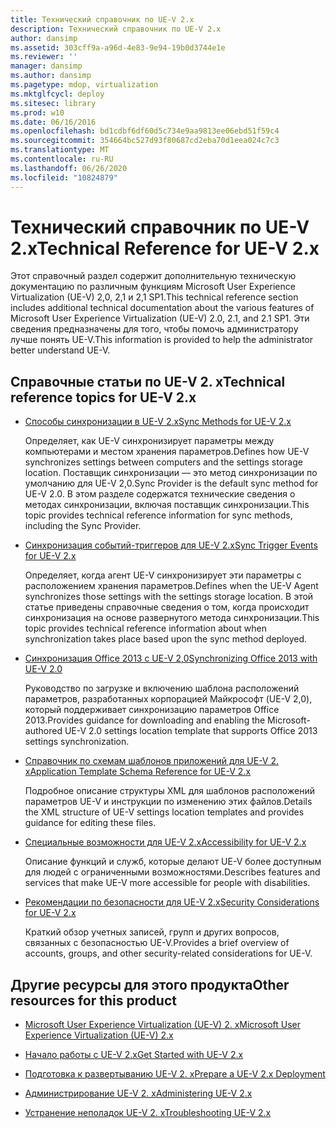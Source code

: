 ```yaml
---
title: Технический справочник по UE-V 2.x
description: Технический справочник по UE-V 2.x
author: dansimp
ms.assetid: 303cff9a-a96d-4e83-9e94-19b0d3744e1e
ms.reviewer: ''
manager: dansimp
ms.author: dansimp
ms.pagetype: mdop, virtualization
ms.mktglfcycl: deploy
ms.sitesec: library
ms.prod: w10
ms.date: 06/16/2016
ms.openlocfilehash: bd1cdbf6df60d5c734e9aa9813ee06ebd51f59c4
ms.sourcegitcommit: 354664bc527d93f80687cd2eba70d1eea024c7c3
ms.translationtype: MT
ms.contentlocale: ru-RU
ms.lasthandoff: 06/26/2020
ms.locfileid: "10824879"
---
```

# <span data-ttu-id="6ecd4-103">Технический справочник по UE-V 2.x</span><span class="sxs-lookup"><span data-stu-id="6ecd4-103">Technical Reference for UE-V 2.x</span></span>


<span data-ttu-id="6ecd4-104">Этот справочный раздел содержит дополнительную техническую документацию по различным функциям Microsoft User Experience Virtualization (UE-V) 2,0, 2,1 и 2,1 SP1.</span><span class="sxs-lookup"><span data-stu-id="6ecd4-104">This technical reference section includes additional technical documentation about the various features of Microsoft User Experience Virtualization (UE-V) 2.0, 2.1, and 2.1 SP1.</span></span> <span data-ttu-id="6ecd4-105">Эти сведения предназначены для того, чтобы помочь администратору лучше понять UE-V.</span><span class="sxs-lookup"><span data-stu-id="6ecd4-105">This information is provided to help the administrator better understand UE-V.</span></span>

## <span data-ttu-id="6ecd4-106">Справочные статьи по UE-V 2. x</span><span class="sxs-lookup"><span data-stu-id="6ecd4-106">Technical reference topics for UE-V 2.x</span></span>


-   [<span data-ttu-id="6ecd4-107">Способы синхронизации в UE-V 2.x</span><span class="sxs-lookup"><span data-stu-id="6ecd4-107">Sync Methods for UE-V 2.x</span></span>](sync-methods-for-ue-v-2x-both-uevv2.md)

    <span data-ttu-id="6ecd4-108">Определяет, как UE-V синхронизирует параметры между компьютерами и местом хранения параметров.</span><span class="sxs-lookup"><span data-stu-id="6ecd4-108">Defines how UE-V synchronizes settings between computers and the settings storage location.</span></span> <span data-ttu-id="6ecd4-109">Поставщик синхронизации — это метод синхронизации по умолчанию для UE-V 2,0.</span><span class="sxs-lookup"><span data-stu-id="6ecd4-109">Sync Provider is the default sync method for UE-V 2.0.</span></span> <span data-ttu-id="6ecd4-110">В этом разделе содержатся технические сведения о методах синхронизации, включая поставщик синхронизации.</span><span class="sxs-lookup"><span data-stu-id="6ecd4-110">This topic provides technical reference information for sync methods, including the Sync Provider.</span></span>

-   [<span data-ttu-id="6ecd4-111">Синхронизация событий-триггеров для UE-V 2.x</span><span class="sxs-lookup"><span data-stu-id="6ecd4-111">Sync Trigger Events for UE-V 2.x</span></span>](sync-trigger-events-for-ue-v-2x-both-uevv2.md)

    <span data-ttu-id="6ecd4-112">Определяет, когда агент UE-V синхронизирует эти параметры с расположением хранения параметров.</span><span class="sxs-lookup"><span data-stu-id="6ecd4-112">Defines when the UE-V Agent synchronizes those settings with the settings storage location.</span></span> <span data-ttu-id="6ecd4-113">В этой статье приведены справочные сведения о том, когда происходит синхронизация на основе развернутого метода синхронизации.</span><span class="sxs-lookup"><span data-stu-id="6ecd4-113">This topic provides technical reference information about when synchronization takes place based upon the sync method deployed.</span></span>

-   [<span data-ttu-id="6ecd4-114">Синхронизация Office 2013 с UE-V 2,0</span><span class="sxs-lookup"><span data-stu-id="6ecd4-114">Synchronizing Office 2013 with UE-V 2.0</span></span>](synchronizing-office-2013-with-ue-v-20-both-uevv2.md)

    <span data-ttu-id="6ecd4-115">Руководство по загрузке и включению шаблона расположений параметров, разработанных корпорацией Майкрософт (UE-V 2,0), который поддерживает синхронизацию параметров Office 2013.</span><span class="sxs-lookup"><span data-stu-id="6ecd4-115">Provides guidance for downloading and enabling the Microsoft-authored UE-V 2.0 settings location template that supports Office 2013 settings synchronization.</span></span>

-   [<span data-ttu-id="6ecd4-116">Справочник по схемам шаблонов приложений для UE-V 2. x</span><span class="sxs-lookup"><span data-stu-id="6ecd4-116">Application Template Schema Reference for UE-V 2.x</span></span>](application-template-schema-reference-for-ue-v-2x-both-uevv2.md)

    <span data-ttu-id="6ecd4-117">Подробное описание структуры XML для шаблонов расположений параметров UE-V и инструкции по изменению этих файлов.</span><span class="sxs-lookup"><span data-stu-id="6ecd4-117">Details the XML structure of UE-V settings location templates and provides guidance for editing these files.</span></span>

-   [<span data-ttu-id="6ecd4-118">Специальные возможности для UE-V 2.x</span><span class="sxs-lookup"><span data-stu-id="6ecd4-118">Accessibility for UE-V 2.x</span></span>](accessibility-for-ue-v-2x-both-uevv2.md)

    <span data-ttu-id="6ecd4-119">Описание функций и служб, которые делают UE-V более доступным для людей с ограниченными возможностями.</span><span class="sxs-lookup"><span data-stu-id="6ecd4-119">Describes features and services that make UE-V more accessible for people with disabilities.</span></span>

-   [<span data-ttu-id="6ecd4-120">Рекомендации по безопасности для UE-V 2.x</span><span class="sxs-lookup"><span data-stu-id="6ecd4-120">Security Considerations for UE-V 2.x</span></span>](security-considerations-for-ue-v-2x-both-uevv2.md)

    <span data-ttu-id="6ecd4-121">Краткий обзор учетных записей, групп и других вопросов, связанных с безопасностью UE-V.</span><span class="sxs-lookup"><span data-stu-id="6ecd4-121">Provides a brief overview of accounts, groups, and other security-related considerations for UE-V.</span></span>

## <span data-ttu-id="6ecd4-122">Другие ресурсы для этого продукта</span><span class="sxs-lookup"><span data-stu-id="6ecd4-122">Other resources for this product</span></span>


-   [<span data-ttu-id="6ecd4-123">Microsoft User Experience Virtualization (UE-V) 2. x</span><span class="sxs-lookup"><span data-stu-id="6ecd4-123">Microsoft User Experience Virtualization (UE-V) 2.x</span></span>](index.md)

-   [<span data-ttu-id="6ecd4-124">Начало работы с UE-V 2.x</span><span class="sxs-lookup"><span data-stu-id="6ecd4-124">Get Started with UE-V 2.x</span></span>](get-started-with-ue-v-2x-new-uevv2.md)

-   [<span data-ttu-id="6ecd4-125">Подготовка к развертыванию UE-V 2. x</span><span class="sxs-lookup"><span data-stu-id="6ecd4-125">Prepare a UE-V 2.x Deployment</span></span>](prepare-a-ue-v-2x-deployment-new-uevv2.md)

-   [<span data-ttu-id="6ecd4-126">Администрирование UE-V 2. x</span><span class="sxs-lookup"><span data-stu-id="6ecd4-126">Administering UE-V 2.x</span></span>](administering-ue-v-2x-new-uevv2.md)

-   [<span data-ttu-id="6ecd4-127">Устранение неполадок UE-V 2. x</span><span class="sxs-lookup"><span data-stu-id="6ecd4-127">Troubleshooting UE-V 2.x</span></span>](troubleshooting-ue-v-2x-both-uevv2.md)






 

 





